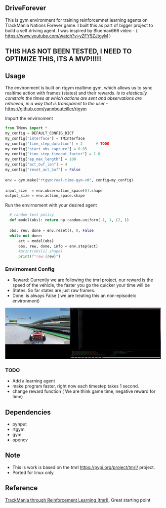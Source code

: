 ## DriveForever
This is gym environment for training reinforcemnet learning agents on TrackMania Nations Forever game. I built this as part of bigger project to build a self driving agent. I was inspired by Bluemax666 video - ( https://www.youtube.com/watch?v=yZFY5ZJtgyM )
## THIS HAS NOT BEEN TESTED, I NEED TO OPTIMIZE THIS,  ITS A MVP!!!!!

## Usage
The environment is built on rtgym realtime gym, which allows us to sync realtime action with frames (states) and their rewards. *is to elastically constrain the times at which actions are sent and observations are retrieved, in a way that is transparent to the user* -https://github.com/yannbouteiller/rtgym

Import the envirnoment
```python
from TMenv import *
my_config = DEFAULT_CONFIG_DICT
my_config["interface"] = TMInterface
my_config["time_step_duration"] = 2      # TODO
my_config["start_obs_capture"] = 0.05                                                                        
my_config["time_step_timeout_factor"] = 1.0    
my_config["ep_max_length"] = 100                                                      
my_config["act_buf_len"] = 4                                                     
my_config["reset_act_buf"] = False                                                                                                    
                                                                                                                                                
env = gym.make("rtgym:real-time-gym-v0", config=my_config)

input_size  = env.observation_space[0].shape
output_size = env.action_space.shape
```
Run the envirnoment with your desired agent

```python
  # random test policy
  def model(obs): return np.random.uniform(-1, 1, (2, ))

  obs, rew, done = env.reset(), 0, False
  while not done:
      act = model(obs)
      obs, rew, done, info = env.step(act)
      #print(obs[1].shape)
      print(f"rew:{rew}")
```
### Envirnoment Config 
- Reward: Currently we are following the tmrl project, our reward is the speed of the vehicle, the faster you go the quicker your time will be
- States: So far states are just raw frames.
- Done: is always False ( we are treating this an non-episodeic environment)

<p align="center">
     <img src="./Asserts/run1.png" />
</p>

### TODO
- Add a learning agent
- make program faster, right now each timestep takes 1 second.
- change reward function ( We are think game time, negative reward for time)

## Dependencies
- pynput
- rtgym
- gym
- opencv

## Note
- This is work is based on the tmrl https://pypi.org/project/tmrl/ project.
- Ported for linux only

## Reference 
[TrackMania through Reinforcement Learning (tmrl)](https://pypi.org/project/tmrl/), Great starting point
